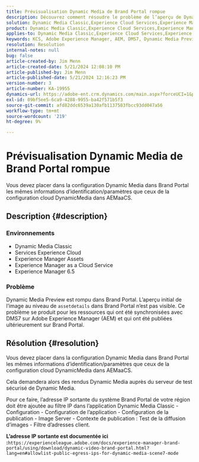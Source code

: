 ```yaml
---
title: Prévisualisation Dynamic Media de Brand Portal rompue
description: Découvrez comment résoudre le problème de l’aperçu de Dynamic Media où les ressources sont synchronisées avec DMS7 sur Adobe Experience Manager.
solution: Dynamic Media Classic,Experience Cloud Services,Experience Manager,Experience Manager as a Cloud Service
product: Dynamic Media Classic,Experience Cloud Services,Experience Manager,Experience Manager as a Cloud Service
applies-to: Dynamic Media Classic,Experience Cloud Services,Experience Manager Assets,Experience Manager as a Cloud Service,Experience Manager 6.5
keywords: KCS, Adobe Experience Manager, AEM, DMS7, Dynamic Media Preview, brand portal, résolution des problèmes
resolution: Resolution
internal-notes: null
bug: false
article-created-by: Jim Menn
article-created-date: 5/21/2024 12:08:10 PM
article-published-by: Jim Menn
article-published-date: 5/21/2024 12:16:23 PM
version-number: 3
article-number: KA-19955
dynamics-url: https://adobe-ent.crm.dynamics.com/main.aspx?forceUCI=1&pagetype=entityrecord&etn=knowledgearticle&id=317bc4c5-6a17-ef11-9f8a-6045bd006268
exl-id: 09bf5ee5-6ca9-4288-9955-ba42f571b5f3
source-git-commit: afd82ddc6539a130afb1137583fbcc93dd047a56
workflow-type: tm+mt
source-wordcount: '219'
ht-degree: 9%

---
```


# Prévisualisation Dynamic Media de Brand Portal rompue


Vous devez placer dans la configuration Dynamic Media dans Brand Portal les mêmes informations d’identification/paramètres que ceux de la configuration cloud DynamicMedia dans AEMaaCS.

## Description {#description}


### <b>Environnements</b>

- Dynamic Media Classic
- Services Experience Cloud
- Experience Manager Assets
- Experience Manager as a Cloud Service
- Experience Manager 6.5




### <b>Problème</b>

Dynamic Media Preview est rompu dans Brand Portal.
L’aperçu initial de l’image au niveau de `assetdetails` dans Brand Portal n’est pas visible. Ce problème se produit pour les ressources qui ont été synchronisées avec DMS7 sur Adobe Experience Manager (AEM) et qui ont été publiées ultérieurement sur Brand Portal.


## Résolution {#resolution}


Vous devez placer dans la configuration Dynamic Media dans Brand Portal les mêmes informations d’identification/paramètres que ceux de la configuration cloud DynamicMedia dans AEMaaCS.

Cela demandera alors des rendus Dynamic Media auprès du serveur de test sécurisé de Dynamic Media.

Pour ce faire, l’adresse IP sortante du système Brand Portal de votre région doit être ajoutée au filtre IP dans l’application Dynamic Media Classic - Configuration - Configuration de l’application - Configuration de la publication - Image Server - Contexte de publication : Test de la diffusion d’images - Filtre d’adresses client.

<b>L’adresse IP sortante est documentée ici :</b>`https://experienceleague.adobe.com/docs/experience-manager-brand-portal/using/download/dynamic-video-brand-portal.html?lang=en#allowlist-public-egress-ips-for-dynamic-media-scene7-mode`
